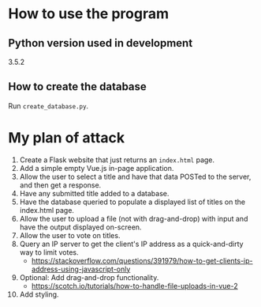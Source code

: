 # How to use the program

## Python version used in development
3.5.2

## How to create the database
Run `create_database.py`.


# My plan of attack
1. Create a Flask website that just returns an `index.html` page.
1. Add a simple empty Vue.js in-page application.
1. Allow the user to select a title and have that data POSTed to the server, and then get a response.
1. Have any submitted title added to a database.
1. Have the database queried to populate a displayed list of titles on the index.html page.
1. Allow the user to upload a file (not with drag-and-drop) with input and have the output displayed on-screen.
1. Allow the user to vote on titles.
1. Query an IP server to get the client's IP address as a quick-and-dirty way to limit votes.
    - https://stackoverflow.com/questions/391979/how-to-get-clients-ip-address-using-javascript-only
1. Optional: Add drag-and-drop functionality.
    - https://scotch.io/tutorials/how-to-handle-file-uploads-in-vue-2
1. Add styling.